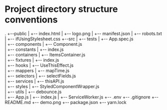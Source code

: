 # Project directory structure conventions

.
+--public
|   +-- index.html
|   +-- logo.png
|   +-- manifest.json
|   +-- robots.txt
|   +-- ifUsingStylesheet.css
+--src
|   +-- tests
|      +-- App.spec.js  
|   +-- components
|      +-- Component.js  
|   +-- constants
|      +-- index.js  
|   +-- containers
|      +-- ItemsContainer.js  
|   +-- fixtures
|      +-- index.js  
|   +-- hooks
|      +-- UseThisEffect.js  
|   +-- mappers
|      +-- mapTime.js  
|   +-- selectors
|      +-- selectFields.js  
|   +-- services
|      +-- thisAPI.js  
|   +-- styles
|      +-- StyledComponentWrapper.js  
|   +-- utils
|      +-- debounce.js  
|   +-- App.js
|   +-- index.js
|   +-- ServiceWorker.js
+-- .env
+-- .gitignore
+-- README.md
+-- demo.png
+-- package.json
+-- yarn.lock